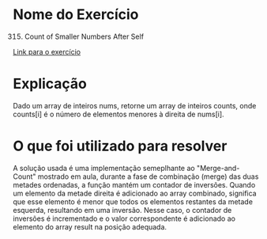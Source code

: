 # Nome do Exercício 
315. Count of Smaller Numbers After Self

[Link para o exercício](https://leetcode.com/problems/count-of-smaller-numbers-after-self/)

# Explicação

Dado um array de inteiros nums, retorne um array de inteiros counts, onde counts[i] é o número de elementos menores à direita de nums[i].

# O que foi utilizado para resolver

A solução usada é uma implementação semeplhante ao "Merge-and-Count" mostrado em aula, durante a fase de combinação (merge) das duas metades ordenadas, a função mantém um contador de inversões. Quando um elemento da metade direita é adicionado ao array combinado, significa que esse elemento é menor que todos os elementos restantes da metade esquerda, resultando em uma inversão. Nesse caso, o contador de inversões é incrementado e o valor correspondente é adicionado ao elemento do array result na posição adequada.
